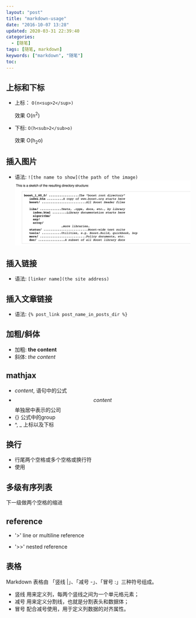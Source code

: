```yaml
---
layout: "post"
title: "markdown-usage"
date: "2016-10-07 13:28"
updated: 2020-03-31 22:39:40
categories:
  - [随笔]
tags: [随笔, markdown]
keywords: ["markdown", "随笔"]
toc:
---
```

## 上标和下标
- 上标： `O(n<sup>2</sup>)`

   效果 O(n<sup>2</sup>)

- 下标: `O(h<sub>2</sub>o)`

   效果 O(h<sub>2</sub>o)


## 插入图片
- 语法: `![the name to show](the path of the image)`
  ![boost source architecture](/source/images/2016/boost_source_architecture.png)
<!-- more -->

## 插入链接
- 语法: `[linker name](the site address)`

## 插入文章链接
- 语法: `{% post_link post_name_in_posts_dir %}`

## 加粗/斜体
- 加粗: **the content**
- 斜体: *the content*


## mathjax

- $content$, 语句中的公式
- $$content$$  单独居中表示的公司
- {}  公式中的group
- ^, _  上标以及下标

## 换行
- 行尾两个空格或多个空格或换行符
- 使用<br>

## 多级有序列表
下一级做两个空格的缩进

## reference
- '>'
line or multiline reference

- '>>'
nested reference

## 表格
Markdown 表格由 「竖线 |」、「减号 -」、「冒号 :」三种符号组成。

- 竖线 用来定义列，每两个竖线之间为一个单元格元素；
- 减号 用来定义分割线，也就是分割表头和数据体；
- 冒号 配合减号使用，用于定义列数据的对齐属性。